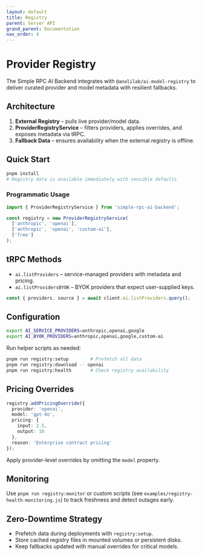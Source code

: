 ```yaml
---
layout: default
title: Registry
parent: Server API
grand_parent: Documentation
nav_order: 4
---
```


# Provider Registry

The Simple RPC AI Backend integrates with `@anolilab/ai-model-registry` to deliver curated provider and model metadata with resilient fallbacks.

## Architecture

1. **External Registry** – pulls live provider/model data.
2. **ProviderRegistryService** – filters providers, applies overrides, and exposes metadata via tRPC.
3. **Fallback Data** – ensures availability when the external registry is offline.

## Quick Start

```bash
pnpm install
# Registry data is available immediately with sensible defaults
```

### Programmatic Usage

```typescript
import { ProviderRegistryService } from 'simple-rpc-ai-backend';

const registry = new ProviderRegistryService(
  ['anthropic', 'openai'],
  ['anthropic', 'openai', 'custom-ai'],
  ['free']
);
```

## tRPC Methods

- `ai.listProviders` – service-managed providers with metadata and pricing.
- `ai.listProvidersBYOK` – BYOK providers that expect user-supplied keys.

```typescript
const { providers, source } = await client.ai.listProviders.query();
```

## Configuration

```bash
export AI_SERVICE_PROVIDERS=anthropic,openai,google
export AI_BYOK_PROVIDERS=anthropic,openai,google,custom-ai
```

Run helper scripts as needed:

```bash
pnpm run registry:setup        # Prefetch all data
pnpm run registry:download -- openai
pnpm run registry:health       # Check registry availability
```

## Pricing Overrides

```typescript
registry.addPricingOverride({
  provider: 'openai',
  model: 'gpt-4o',
  pricing: {
    input: 2.5,
    output: 10
  },
  reason: 'Enterprise contract pricing'
});
```

Apply provider-level overrides by omitting the `model` property.

## Monitoring

Use `pnpm run registry:monitor` or custom scripts (see `examples/registry-health-monitoring.js`) to track freshness and detect outages early.

## Zero-Downtime Strategy

- Prefetch data during deployments with `registry:setup`.
- Store cached registry files in mounted volumes or persistent disks.
- Keep fallbacks updated with manual overrides for critical models.
